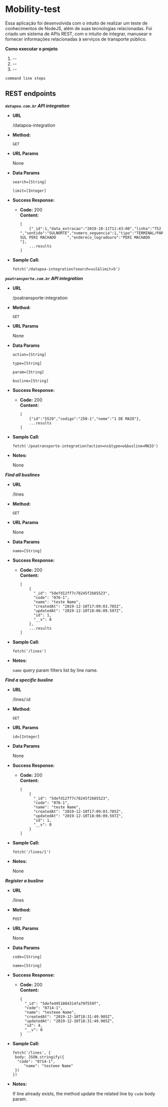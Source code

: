 ﻿# Mobility-test
 
  Essa aplicação foi desenvolvida com o intuito de realizar um teste de conhecimentos de NodeJS, além de suas tecnologias relacionadas. 
  Foi criado um sistema de APIs REST, com o intuito de integrar, manusear e fornecer informações relacionadas à serviços de transporte público.

**Como executar o projeto**

1. --
2. --
3. --

```
command line steps

```

## REST endpoints

***`datapoa.com.br` API integration***

* **URL**

  /datapoa-integration

* **Method:**

  `GET`
  
*  **URL Params**

   None 

* **Data Params**

  `search=[String]`
  
  `limit=[Integer]`

* **Success Response:**

  * **Code:** 200 <br />
    **Content:** 
    ```
    [
        {"_id":1,"data_extracao":"2019-10-11T11:43:00","linha":"T52  ","sentido":"SULNORTE","numero_sequencia":1,"tipo":"TERMINAL/PARADA","nome":"TERMINAL SUL PERI MACHADO     ","endereco_logradouro":"PERI MACHADO                         "},
        ...results
    ]
    ```
    
* **Sample Call:**

  `fetch('/datapoa-integration?search=sul&limit=5')`

***`poatransporte.com.br` API integration***

* **URL**

  /poatransporte-integration

* **Method:**

  `GET`
  
*  **URL Params**

   None 

* **Data Params**

  `action=[String]`
  
  `type=[String]`
  
  `param=[String]`
  
  `busline=[String]`  

* **Success Response:**

  * **Code:** 200 <br />
    **Content:** 
    ```
    [
        {"id":"5529","codigo":"250-1","nome":"1 DE MAIO"},
        ...results
    ]
    ```
    
* **Sample Call:**

  `fetch('/poatransporte-integration?action=nc&type=o&busline=MAIO')`

* **Notes:**

    None

***Find all buslines***

* **URL**

  /lines

* **Method:**

  `GET`
  
*  **URL Params**

   None 

* **Data Params**

  `name=[String]`  

* **Success Response:**

  * **Code:** 200 <br />
    **Content:** 
    ```
    [
        {
          "_id": "5defd12ff7c78245f2b85523",
          "code": "076-1",
          "name": "teste Name",
          "createdAt": "2019-12-10T17:09:03.785Z",
          "updatedAt": "2019-12-10T18:06:09.597Z",
          "id": 1,
          "__v": 0
        },
        ...results
    ]
    ```
    
* **Sample Call:**

  `fetch('/lines')`

* **Notes:**

    `name` query param filters list by line name. 

***Find a specific busline***

* **URL**

  /lines/:id

* **Method:**

  `GET`
  
*  **URL Params**

   `id=[Integer]` 

* **Data Params**

  None  

* **Success Response:**

  * **Code:** 200 <br />
    **Content:** 
    ```
    [
        {
          "_id": "5defd12ff7c78245f2b85523",
          "code": "076-1",
          "name": "teste Name",
          "createdAt": "2019-12-10T17:09:03.785Z",
          "updatedAt": "2019-12-10T18:06:09.597Z",
          "id": 1,
          "__v": 0
        }
    ]
    ```
    
* **Sample Call:**

  `fetch('/lines/1')`

* **Notes:**

    None 
    
***Register a busline***

* **URL**

  /lines

* **Method:**

  `POST`
  
*  **URL Params**

   None 

* **Data Params**

  `code=[String]`
  
  `name=[String]`

* **Success Response:**

  * **Code:** 200 <br />
    **Content:** 
    ```
    {
      "_id": "5defe4951804314fa79f559f",
      "code": "0714-1",
      "name": "testeee Name",
      "createdAt": "2019-12-10T18:31:49.905Z",
      "updatedAt": "2019-12-10T18:31:49.905Z",
      "id": 4,
      "__v": 0
    }
    ```
    
* **Sample Call:**

  ```
  fetch('/lines', {
   body: JSON.stringify({
    "code": "0714-1",
	   "name": "testeee Name"
   })
  })
   ```

* **Notes:**

    If line already exists, the method update the related line by `code` body param. 
